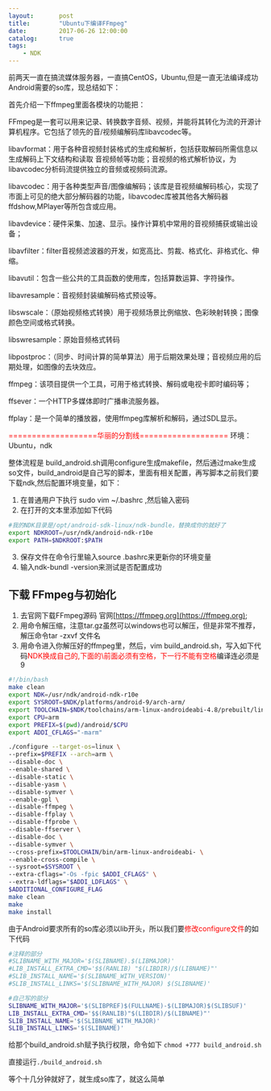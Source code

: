 ```yaml
---
layout:       post
title:        "Ubuntu下编译FFmpeg"
date:         2017-06-26 12:00:00
catalog:      true
tags:
    - NDK
---
```


前两天一直在搞流媒体服务器，一直搞CentOS，Ubuntu,但是一直无法编译成功Android需要的so库，现总结如下：

首先介绍一下ffmpeg里面各模块的功能把：

FFmpeg是一套可以用来记录、转换数字音频、视频，并能将其转化为流的开源计算机程序。它包括了领先的音/视频编解码库libavcodec等。

libavformat：用于各种音视频封装格式的生成和解析，包括获取解码所需信息以生成解码上下文结构和读取
音视频帧等功能；音视频的格式解析协议，为libavcodec分析码流提供独立的音频或视频码流源。

libavcodec：用于各种类型声音/图像编解码；该库是音视频编解码核心，实现了市面上可见的绝大部分解码器的功能，libavcodec库被其他各大解码器ffdshow,MPlayer等所包含或应用。

libavdevice：硬件采集、加速、显示。操作计算机中常用的音视频捕获或输出设备；

libavfilter：filter音视频滤波器的开发，如宽高比、剪裁、格式化、非格式化、伸缩。

libavutil：包含一些公共的工具函数的使用库，包括算数运算、字符操作。

libavresample：音视频封装编解码格式预设等。

libswscale：（原始视频格式转换）用于视频场景比例缩放、色彩映射转换；图像颜色空间或格式转换。

libswresample：原始音频格式转码

libpostproc：（同步、时间计算的简单算法）用于后期效果处理；音视频应用的后期处理，如图像的去块效应。

ffmpeg：该项目提供一个工具，可用于格式转换、解码或电视卡即时编码等；

ffsever：一个HTTP多媒体即时广播串流服务器。

ffplay：是一个简单的播放器，使用ffmpeg库解析和解码，通过SDL显示。

<font color="red">===================华丽的分割线===================</font>
环境： Ubuntu，ndk

整体流程是 build_android.sh调用configure生成makefile，然后通过make生成so文件，build_android是自己写的脚本，里面有相关配置，再写脚本之前我们要下载ndk,然后配置环境变量，如下：

1. 在普通用户下执行 sudo vim ~/.bashrc ,然后输入密码
2. 在打开的文本里添加如下代码
```Bash
#我的NDK目录是/opt/android-sdk-linux/ndk-bundle，替换成你的就好了
export NDKROOT=/usr/ndk/android-ndk-r10e
export PATH=$NDKROOT:$PATH
```
3. 保存文件在命令行里输入source .bashrc来更新你的环境变量
4. 输入ndk-bundl -version来测试是否配置成功

## 下载 FFmpeg与初始化

1. 去官网下载FFmpeg源码 官网[https://ffmpeg.org](https://ffmpeg.org);
2. 用命令解压缩，注意tar.gz虽然可以windows也可以解压，但是非常不推荐，解压命令tar -zxvf 文件名
3. 用命令进入你解压好的ffmpeg里，然后，vim build_android.sh，写入如下代码<font color="red">NDK换成自己的,下面的\前面必须有空格，下一行不能有空格</font>编译连必须是9

```Bash
#!/bin/bash
make clean
export NDK=/usr/ndk/android-ndk-r10e
export SYSROOT=$NDK/platforms/android-9/arch-arm/
export TOOLCHAIN=$NDK/toolchains/arm-linux-androideabi-4.8/prebuilt/linux-x86_64
export CPU=arm
export PREFIX=$(pwd)/android/$CPU
export ADDI_CFLAGS="-marm"

./configure --target-os=linux \
--prefix=$PREFIX --arch=arm \
--disable-doc \
--enable-shared \
--disable-static \
--disable-yasm \
--disable-symver \
--enable-gpl \
--disable-ffmpeg \
--disable-ffplay \
--disable-ffprobe \
--disable-ffserver \
--disable-doc \
--disable-symver \
--cross-prefix=$TOOLCHAIN/bin/arm-linux-androideabi- \
--enable-cross-compile \
--sysroot=$SYSROOT \
--extra-cflags="-Os -fpic $ADDI_CFLAGS" \
--extra-ldflags="$ADDI_LDFLAGS" \
$ADDITIONAL_CONFIGURE_FLAG
make clean
make
make install
```
 由于Android要求所有的so库必须以lib开头，所以我们要<font color="red">修改configure文件</font>的如下代码
```Bash
#注释的部分
#SLIBNAME_WITH_MAJOR='$(SLIBNAME).$(LIBMAJOR)'
#LIB_INSTALL_EXTRA_CMD='$$(RANLIB) "$(LIBDIR)/$(LIBNAME)"'
#SLIB_INSTALL_NAME='$(SLIBNAME_WITH_VERSION)'
#SLIB_INSTALL_LINKS='$(SLIBNAME_WITH_MAJOR) $(SLIBNAME)'

#自己写的部分
SLIBNAME_WITH_MAJOR='$(SLIBPREF)$(FULLNAME)-$(LIBMAJOR)$(SLIBSUF)'
LIB_INSTALL_EXTRA_CMD='$$(RANLIB)"$(LIBDIR)/$(LIBNAME)"'
SLIB_INSTALL_NAME='$(SLIBNAME_WITH_MAJOR)'
SLIB_INSTALL_LINKS='$(SLIBNAME)'
```
给那个build_android.sh赋予执行权限，命令如下 `chmod +777 build_android.sh`

直接运行`./build_android.sh`

等个十几分钟就好了，就生成so库了，就这么简单
